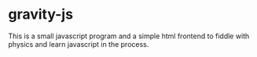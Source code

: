 # gravity-js
This is a small javascript program and a simple html frontend to fiddle with physics and learn javascript in the process.
